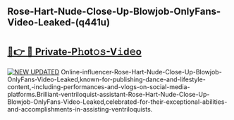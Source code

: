 ## Rose-Hart-Nude-Close-Up-Blowjob-OnlyFans-Video-Leaked-(q441u)


# <h2><a href="https://mediaupload.pro?-19M">🔗👉 🔴 Private-P𝚑ot𝚘𝚜-V𝚒d𝚎o</a></h2>

[![NEW UPDATED](https://i.imgur.com/0qMVB7G.gif)](https://mediaupload.pro?-19M)
Online-influencer-Rose-Hart-Nude-Close-Up-Blowjob-OnlyFans-Video-Leaked,known-for-publishing-dance-and-lifestyle-content,-including-performances-and-vlogs-on-social-media-platforms.Brilliant-ventriloquist-assistant-Rose-Hart-Nude-Close-Up-Blowjob-OnlyFans-Video-Leaked,celebrated-for-their-exceptional-abilities-and-accomplishments-in-assisting-ventriloquists.  